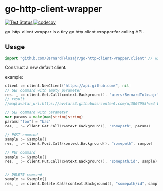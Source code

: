 # go-http-client-wrapper

[![Test Status](https://github.com/BernardTolosajr/go-http-client-wrapper/workflows/Go/badge.svg)](https://github.com/BernardTolosajr/go-http-client-wrapper/actions?query=workflow%3AGo)
[![codecov](https://codecov.io/gh/BernardTolosajr/go-http-client-wrapper/branch/master/graph/badge.svg)](https://codecov.io/gh/BernardTolosajr/go-http-client-wrapper)

go-http-client-wrapper is a tiny go http client wrapper for calling API.

## Usage ##
```go
import "github.com/BernardTolosajr/go-http-client-wrapper/client" // with go modules enabled (GO111MODULE=on or 
```

Construct a new default client.

example:
```go
client := client.NewClient("https://api.github.com/", nil)
// GET command with empty parameter
res, _ := client.Get.Call(context.Background(), "users/BernardTolosajr", nil)
// result
//map[avatar_url:https://avatars3.githubusercontent.com/u/3807955?v=4 bio:<nil> blog: company:Mynt created_at:2013-03-08T10:54:58Z email:<nil> ...]

// GET command with parameter
var params = make(map[string]string)
params["foo"] = "baz"
res, _ := client.Get.Call(context.Background(), "somepath", params)

// POST command
sample := &sample{}
res, _ := client.Post.Call(context.Background(), "somepath", sample)

// PUT command
sample := &sample{}
res, _ := client.Put.Call(context.Background(), "somepath/id", sample)


// DELETE command
sample := &sample{}
res, _ := client.Delete.Call(context.Background(), "somepath/id", sample)
```
